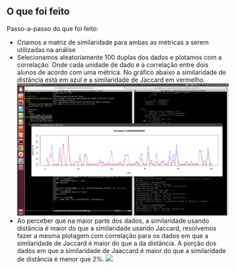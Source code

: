 ## O que foi feito

Passo-a-passo do que foi feito:

* Criamos a matriz de similaridade para ambas as métricas a serem
utilizadas na análise
* Selecionamos aleatoriamente 100 duplas dos dados e plotamos com a correlação.
Onde cada unidade de dado é a correlação entre dois alunos de acordo com uma
métrica. No gráfico abaixo a similaridade de distância está em azul e a 
similaridade de Jaccard em vermelho.
![](../plots/plotagem-geral.png)
* Ao perceber que na maior parte dos dados, a similaridade usando distância é 
maior do que a similaridade usando Jaccard, resolvemos fazer a mesma plotagem
com correlação para os dados em que a similaridade de Jaccard é maior do que a
da distância. A porção dos dados em que a similaridade de Jaaccard é maior do
que a similaridade de distância é menor que 2%.
![](../plots/Jaccard-maior-que-distância.png)

